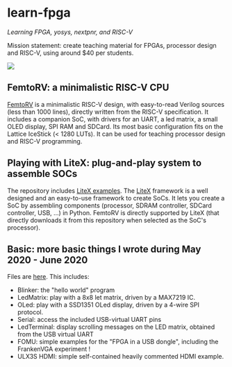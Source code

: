 # learn-fpga 
_Learning FPGA, yosys, nextpnr, and RISC-V_ 

Mission statement: create teaching material for FPGAs, processor design and RISC-V, using around $40 per students.

![](FemtoRV/TUTORIALS/Images/IceStick_hello.gif)

FemtoRV: a minimalistic RISC-V CPU
----------------------------------- 
[FemtoRV](FemtoRV/README.md) is a minimalistic RISC-V design, with
easy-to-read Verilog sources (less than 1000 lines), directly written
from the RISC-V specification. It includes a companion SoC, with
drivers for an UART, a led matrix, a small OLED display, SPI RAM and
SDCard. Its most basic configuration fits on the Lattice IceStick (<
1280 LUTs). It can be used for teaching processor design and RISC-V
programming.


Playing with LiteX: plug-and-play system to assemble SOCs
---------------------------------------------------------
The repository includes [LiteX examples](LiteX/README.md).
The [LiteX](https://github.com/enjoy-digital/litex) framework 
is a well designed and an easy-to-use framework to create SoCs. 
It lets you create a SoC by assembling components (processor, 
SDRAM controller, SDCard controller, USB, ...) in Python.
FemtoRV is directly supported by LiteX (that directly downloads
it from this repository when selected as the SoC's processor). 


Basic: more basic things I wrote during May 2020 - June 2020  
------------------------------------------------------------
Files are [here](https://github.com/BrunoLevy/learn-fpga/tree/master/Basic).
This includes:
- Blinker: the "hello world" program
- LedMatrix: play with a 8x8 let matrix, driven by a MAX7219 IC. 
- OLed: play with a SSD1351 OLed display, driven by a 4-wire SPI protocol.
- Serial: access the included USB-virtual UART pins
- LedTerminal: display scrolling messages on the LED matrix, obtained from the USB virtual UART
- FOMU: simple examples for the "FPGA in a USB dongle", including the FrankenVGA experiment !
- ULX3S HDMI: simple self-contained heavily commented HDMI example.